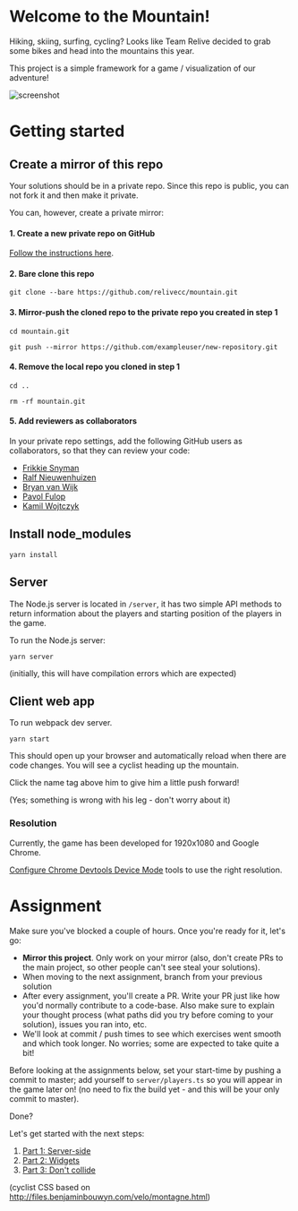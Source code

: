 # Welcome to the Mountain!

Hiking, skiing, surfing, cycling? Looks like Team Relive decided to grab some bikes and head into the mountains this year.

This project is a simple framework for a game / visualization of our adventure!

![screenshot](assignment/mountain.png)

# Getting started

## Create a mirror of this repo

Your solutions should be in a private repo. Since this repo is public, you can not fork it and then make it private.

You can, however, create a private mirror:

#### 1. Create a new private repo on GitHub

[Follow the instructions here](https://help.github.com/en/github/creating-cloning-and-archiving-repositories/creating-a-new-repository).

#### 2. Bare clone this repo

`git clone --bare https://github.com/relivecc/mountain.git`

#### 3. Mirror-push the cloned repo to the private repo you created in step 1

`cd mountain.git`

`git push --mirror https://github.com/exampleuser/new-repository.git`

#### 4. Remove the local repo you cloned in step 1

`cd ..`

`rm -rf mountain.git`

#### 5. Add reviewers as collaborators

In your private repo settings, add the following GitHub users as collaborators, so that they can review your code:

-   [Frikkie Snyman](https://github.com/FrikkieSnyman)
-   [Ralf Nieuwenhuizen](https://github.com/RalfNieuwenhuizen)
-   [Bryan van Wijk](https://github.com/bryanvanwijk)
-   [Pavol Fulop](https://github.com/pfulop)
-   [Kamil Wojtczyk](https://github.com/k0ff33)

## Install node_modules

    yarn install

## Server

The Node.js server is located in `/server`, it has two simple API methods to return information about the players and starting position of the players in the game.

To run the Node.js server:

    yarn server

(initially, this will have compilation errors which are expected)

## Client web app

To run webpack dev server.

    yarn start

This should open up your browser and automatically reload when there are code changes. You will see a cyclist heading up the mountain.

Click the name tag above him to give him a little push forward!

(Yes; something is wrong with his leg - don't worry about it)

### Resolution

Currently, the game has been developed for 1920x1080 and Google Chrome.

[Configure Chrome Devtools Device Mode](https://developers.google.com/web/tools/chrome-devtools/device-mode/) tools to use the right resolution.

# Assignment

Make sure you've blocked a couple of hours. Once you're ready for it, let's go:

-   **Mirror this project**. Only work on your mirror (also, don't create PRs to the main project, so other people can't see steal your solutions).
-   When moving to the next assignment, branch from your previous solution
-   After every assignment, you'll create a PR. Write your PR just like how you'd normally contribute to a code-base. Also make sure to explain your thought process (what paths did you try before coming to your solution), issues you ran into, etc.
-   We'll look at commit / push times to see which exercises went smooth and which took longer. No worries; some are expected to take quite a bit!

Before looking at the assignments below, set your start-time by pushing a commit to master; add yourself to `server/players.ts` so you will appear in the game later on! (no need to fix the build yet - and this will be your only commit to master).

Done?

Let's get started with the next steps:

1. [Part 1: Server-side](assignment/1.md)
1. [Part 2: Widgets](assignment/2.md)
1. [Part 3: Don't collide](assignment/3.md)

(cyclist CSS based on http://files.benjaminbouwyn.com/velo/montagne.html)
